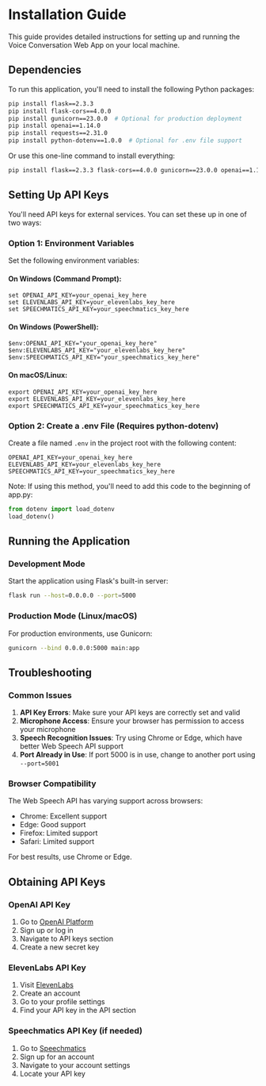 # Installation Guide

This guide provides detailed instructions for setting up and running the Voice Conversation Web App on your local machine.

## Dependencies

To run this application, you'll need to install the following Python packages:

```bash
pip install flask==2.3.3
pip install flask-cors==4.0.0
pip install gunicorn==23.0.0  # Optional for production deployment
pip install openai==1.14.0
pip install requests==2.31.0
pip install python-dotenv==1.0.0  # Optional for .env file support
```

Or use this one-line command to install everything:

```bash
pip install flask==2.3.3 flask-cors==4.0.0 gunicorn==23.0.0 openai==1.14.0 requests==2.31.0 python-dotenv==1.0.0
```

## Setting Up API Keys

You'll need API keys for external services. You can set these up in one of two ways:

### Option 1: Environment Variables

Set the following environment variables:

#### On Windows (Command Prompt):
```
set OPENAI_API_KEY=your_openai_key_here
set ELEVENLABS_API_KEY=your_elevenlabs_key_here
set SPEECHMATICS_API_KEY=your_speechmatics_key_here
```

#### On Windows (PowerShell):
```
$env:OPENAI_API_KEY="your_openai_key_here"
$env:ELEVENLABS_API_KEY="your_elevenlabs_key_here"
$env:SPEECHMATICS_API_KEY="your_speechmatics_key_here"
```

#### On macOS/Linux:
```
export OPENAI_API_KEY=your_openai_key_here
export ELEVENLABS_API_KEY=your_elevenlabs_key_here
export SPEECHMATICS_API_KEY=your_speechmatics_key_here
```

### Option 2: Create a .env File (Requires python-dotenv)

Create a file named `.env` in the project root with the following content:

```
OPENAI_API_KEY=your_openai_key_here
ELEVENLABS_API_KEY=your_elevenlabs_key_here
SPEECHMATICS_API_KEY=your_speechmatics_key_here
```

Note: If using this method, you'll need to add this code to the beginning of app.py:

```python
from dotenv import load_dotenv
load_dotenv()
```

## Running the Application

### Development Mode

Start the application using Flask's built-in server:

```bash
flask run --host=0.0.0.0 --port=5000
```

### Production Mode (Linux/macOS)

For production environments, use Gunicorn:

```bash
gunicorn --bind 0.0.0.0:5000 main:app
```

## Troubleshooting

### Common Issues

1. **API Key Errors**: Make sure your API keys are correctly set and valid
2. **Microphone Access**: Ensure your browser has permission to access your microphone
3. **Speech Recognition Issues**: Try using Chrome or Edge, which have better Web Speech API support
4. **Port Already in Use**: If port 5000 is in use, change to another port using `--port=5001`

### Browser Compatibility

The Web Speech API has varying support across browsers:
- Chrome: Excellent support
- Edge: Good support
- Firefox: Limited support
- Safari: Limited support

For best results, use Chrome or Edge.

## Obtaining API Keys

### OpenAI API Key
1. Go to [OpenAI Platform](https://platform.openai.com/)
2. Sign up or log in
3. Navigate to API keys section
4. Create a new secret key

### ElevenLabs API Key
1. Visit [ElevenLabs](https://elevenlabs.io/)
2. Create an account
3. Go to your profile settings
4. Find your API key in the API section

### Speechmatics API Key (if needed)
1. Go to [Speechmatics](https://www.speechmatics.com/)
2. Sign up for an account
3. Navigate to your account settings
4. Locate your API key